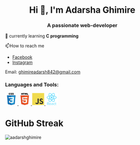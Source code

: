 <h1 align="center">Hi 👋, I'm Adarsha Ghimire</h1>
<h3 align="center">A passionate web-developer</h3>

🌱 currently learning **C programming**

 📫How to reach me 

- <a href="https://www.facebook.com/" target="_blank">Facebook</a>
- <a href="https://www.instagram.com/" target="_blank">Instagram</a>

Email: ghimireadarsh842@gmail.com

<p align="left">
</p>

<h3 align="left">Languages and Tools:</h3>
<p align="left"> 
<!--   <a href="https://www.cprogramming.com/" target="_blank" rel="noreferrer"> 
    <img src="https://raw.githubusercontent.com/devicons/devicon/master/icons/c/c-original.svg" alt="c" width="40" height="40"/> 
  </a>  -->
  <a href="https://www.w3schools.com/css/" target="_blank" rel="noreferrer"> 
    <img src="https://raw.githubusercontent.com/devicons/devicon/master/icons/css3/css3-original-wordmark.svg" alt="css3" width="40" height="40"/> 
  </a> 
  <a href="https://www.w3.org/html/" target="_blank" rel="noreferrer"> 
    <img src="https://raw.githubusercontent.com/devicons/devicon/master/icons/html5/html5-original-wordmark.svg" alt="html5" width="40" height="40"/> 
  </a> 
  <a href="https://developer.mozilla.org/en-US/docs/Web/JavaScript" target="_blank" rel="noreferrer"> 
    <img src="https://raw.githubusercontent.com/devicons/devicon/master/icons/javascript/javascript-original.svg" alt="javascript" width="40" height="40"/> 
  </a> 
  <a href="https://reactjs.org/" target="_blank" rel="noreferrer"> 
    <img src="https://raw.githubusercontent.com/devicons/devicon/master/icons/react/react-original-wordmark.svg" alt="react" width="40" height="40"/> 
  </a> 
 <h1>GitHub Streak</h1>
 <p><img align="center" src="https://github-readme-streak-stats.herokuapp.com/?user=aadarshghimire&" alt="aadarshghimire" /></p>
</p>
